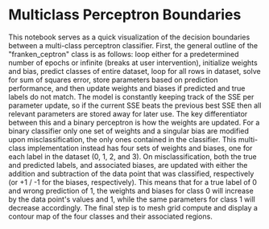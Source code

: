 # Multiclass Perceptron Boundaries

This notebook serves as a quick visualization of the decision boundaries between a multi-class perceptron classifier. First, the general outline of the "franken_ceptron" class is as follows: loop either for a predetermined number of epochs or infinite (breaks at user intervention), initialize weights and bias, predict classes of entire dataset, loop for all rows in dataset, solve for sum of squares error, store parameters based on prediction performance, and then update weights and biases if predicted and true labels do not match. The model is constantly keeping track of the SSE per parameter update, so if the current SSE beats the previous best SSE then all relevant parameters are stored away for later use. The key differentiator between this and a binary perceptron is how the weights are updated. For a binary classifier only one set of weights and a singular bias are modified upon misclassification, the only ones contained in the classifier. This multi-class implementation instead has four sets of weights and biases, one for each label in the dataset (0, 1, 2, and 3). On misclassification, both the true and predicted labels, and associated biases, are updated with either the addition and subtraction of the data point that was classified, respectively (or +1 / -1 for the biases, respectively). This means that for a true label of 0 and wrong prediction of 1, the weights and biases for class 0 will increase by the data point's values and 1, while the same parameters for class 1 will decrease accordingly. The final step is to mesh grid compute and display a contour map of the four classes and their associated regions.
